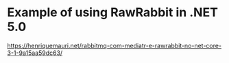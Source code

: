 # Example of using RawRabbit in .NET 5.0

https://henriquemauri.net/rabbitmq-com-mediatr-e-rawrabbit-no-net-core-3-1-9a15aa59dc63/
